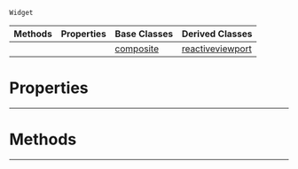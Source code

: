  `Widget`

|Methods|Properties|Base Classes|Derived Classes|
|---|---|---|---|
| | |[composite](https://github.com/ZilchEngine/ZilchDocs/blob/master/code_reference/class_reference/composite.markdown)|[reactiveviewport](https://github.com/ZilchEngine/ZilchDocs/blob/master/code_reference/class_reference/reactiveviewport.markdown)|


 #  Properties


---  
 #  Methods


---  
 

 
